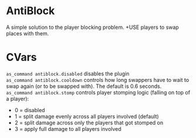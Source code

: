 # AntiBlock
A simple solution to the player blocking problem. +USE players to swap places with them.

# CVars 
`as_command antiblock.disabled` disables the plugin  
`as_command antiblock.cooldown` controls how long swappers have to wait to swap again (or to be swapped with). The default is 0.6 seconds.   
`as_command antiblock.stomp` controls player stomping logic (falling on top of a player):  
- 0 = disabled 
- 1 = split damage evenly across all players involved (default)
- 2 = split damage across only the players that got stomped on  
- 3 = apply full damage to all players involved
